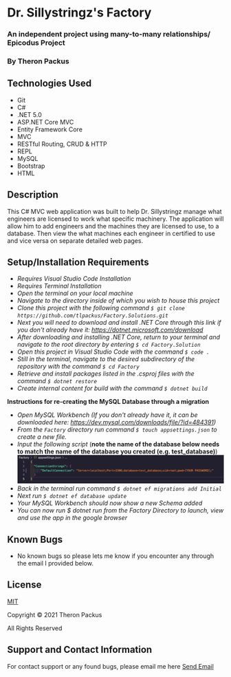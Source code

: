 # Dr. Sillystringz's Factory
### An independent project using many-to-many relationships/ Epicodus Project

### By Theron Packus

## Technologies Used

* Git
* C#
* .NET 5.0
* ASP.NET Core MVC
* Entity Framework Core
* MVC
* RESTful Routing, CRUD & HTTP
* REPL
* MySQL 
* Bootstrap
* HTML

## Description

This C# MVC web application was built to help Dr. Sillystringz manage what engineers are licensed to work what specific machinery. The application will allow him to add engineers and the machines they are licensed to use, to a database. Then view the what machines each engineer in certified to use and vice versa on separate detailed web pages.

## Setup/Installation Requirements

* _Requires Visual Studio Code Installation_
* _Requires Terminal Installation_
* _Open the terminal on your local machine_
* _Navigate to the directory inside of which you wish to house this project_
* _Clone this project with the following command  `$ git clone https://github.com/tlpackus/Factory.Solutions.git`_
* _Next you will need to download and install .NET Core through this link if you don't already have it: https://dotnet.microsoft.com/download_
* _After downloading and installing .NET Core, return to your terminal and navigate to the root directory by entering `$ cd Factory.Solution`_
* _Open this project in Visual Studio Code with the command `$ code .`_
* _Still in the terminal, navigate to the desired subdirectory of the repository with the command `$ cd Factory`_
* _Retrieve and install packages listed in the .csproj files with the command `$ dotnet restore`_
* _Create internal content for build with the command `$ dotnet build`_

**Instructions for re-creating the MySQL Database through a migration**
* _Open MySQL Workbench (If you don't already have it, it can be downloaded here: https://dev.mysql.com/downloads/file/?id=484391)_
* _From the `Factory` directory run command `$ touch appsettings.json` to create a new file._
* _Input the following script_ (**note the name of the database below needs to match the name of the database you created (e.g. test_database)**)
![Image of appsettings.json example](./Factory/wwwroot/img/appsettings.json_example2.png)
* _Back in the terminal run command `$ dotnet ef migrations add Initial`_
* _Next run `$ dotnet ef database update`_
* _Your MySQL Workbench should now show a new Schema added_
* _You can now run $ dotnet run from the Factory Directory to launch, view and use the app in the google browser_


## Known Bugs

- No known bugs so please lets me know if you encounter any through the email I provided below.

## License

[MIT](LICENSE.txt)

Copyright © 2021 Theron Packus

All Rights Reserved

## Support and Contact Information

For contact support or any found bugs, please email me here <a href = "mailto: tlpackus@gamil.com">Send Email</a>